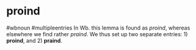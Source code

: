 # proind
#wbnoun
#multipleentries
In Wb. this lemma is found as *proind*, whereas elsewhere we find rather *praind*. We thus set up two separate entries: 1) **proind**, and 2) **praind**.